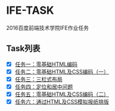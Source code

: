 # IFE-TASK
2016百度前端技术学院IFE作业任务

## Task列表
- [x] [任务一：零基础HTML编码](http://ife.baidu.com/2016/task/detail?taskId=1)
- [x] [任务二：零基础HTML及CSS编码（一）](http://ife.baidu.com/2016/task/detail?taskId=2)
- [x] [任务三：三栏式布局](http://ife.baidu.com/2016/task/detail?taskId=3)
- [x] [任务四：定位和居中问题](http://ife.baidu.com/2016/task/detail?taskId=4)
- [x] [任务五：零基础HTML及CSS编码（二）](http://ife.baidu.com/2016/task/detail?taskId=5)
- [x] [任务六：通过HTML及CSS模拟报纸排版](http://ife.baidu.com/2016/task/detail?taskId=6)